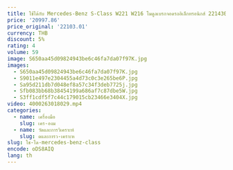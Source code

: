 ```yaml
---
title: ใช้ได้กับ Mercedes-Benz S-Class W221 W216 โมดูลเบรกจอดรถอิเล็กทรอนิกส์ 2214302949   อะไหล่รถยนต์
price: '20997.86'
price_original: '22103.01'
currency: THB
discount: 5%
rating: 4
volume: 59
image: S650aa45d09824943be6c46fa7da07f97K.jpg
images:
  - S650aa45d09824943be6c46fa7da07f97K.jpg
  - S9011e497e2304455a4d73c0c3e265be6P.jpg
  - Sa95d211db7d048ef8a57c34f3deb7725j.jpg
  - Sfb083bb68b38454199a686af7c87dbe5W.jpg
  - S3ff1cdf5f7c44c179015cb23466e3404X.jpg
video: 4000263018029.mp4
categories:
  - name: เครื่องมือ
    slug: เคร-องม
  - name: วัดและการวิเคราะห์
    slug: ดและการว-เคราะห
slug: ใช-ได-mercedes-benz-class
encode: oDS8AIQ
lang: th
---
```

  